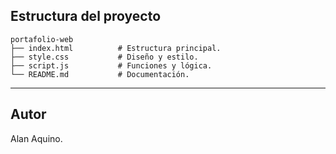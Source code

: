 ## Estructura del proyecto

```
portafolio-web
├── index.html          # Estructura principal.
├── style.css           # Diseño y estilo.
├── script.js           # Funciones y lógica.
└── README.md           # Documentación.
```

---

## Autor

Alan Aquino.
